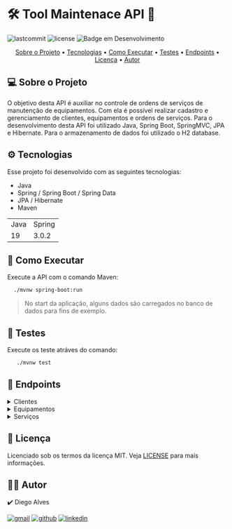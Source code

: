 
 #  🛠️ Tool Maintenace API 🔨

 
 ![lastcommit](https://img.shields.io/github/last-commit/diegodc1/ToolMaintenaceAPI?style=flat-square)
 ![license](https://img.shields.io/github/license/diegodc1/ToolMaintenaceAPI?style=flat-square)
 ![Badge em Desenvolvimento](http://img.shields.io/static/v1?label=Status&message=Em%20Desenvolvimento&color=GREEN&style=flat-square)
 
 <p align="center">
	 <a href="#sobre">Sobre o Projeto</a> •
	 <a href="#tecnologias">Tecnologias</a> • 
	 <a href="#executar">Como Executar</a> • 
	 <a href="#testes">Testes</a> • 
	 <a href="#endpoints">Endpoints</a> • 
	 <a href="#licenca">Licença</a> •
	 <a href="#autor">Autor</a>
</p>


 
 ## 💻 <span id="sobre">Sobre o Projeto</span>
O objetivo desta API é auxiliar no controle de ordens de serviços de manutenção de equipamentos. Com ela é possível realizar cadastro e gerenciamento de clientes, equipamentos e ordens de serviços. 
Para o desenvolvimento desta API foi utilizado Java, Spring Boot, SpringMVC, JPA e Hibernate. Para o armazenamento de dados foi utilizado o H2 database.

## ⚙️ <span id="tecnologias">Tecnologias<span>

Esse projeto foi desenvolvido com as seguintes tecnologias:
 
  + Java
  + Spring / Spring Boot / Spring Data
  + JPA / Hibernate 
  + Maven

<table>
  <tr>
    <td>Java</td>
    <td>Spring</td>
  </tr>
  
   <tr>
    <td>19</td>
    <td>3.0.2</td>
  </tr>
</table>


## 🏁 <span id="executar">Como Executar</span>
Execute a API com o comando Maven:
```bash
  ./mvnw spring-boot:run 
```
> No start da aplicação, alguns dados são carregados no banco de dados para fins de exemplo.

## 🧪 <span id="testes">Testes</span>
Execute os teste atráves do comando:
```bash
   ./mvnw test
```

## 🎯 <span id="endpoints">Endpoints</span>

<details>
	<summary>Clientes</summary>
  
  #### 🟩 Adicionar Cliente
  
  ```bash
   http://localhost:8080/clientes/new
  ```
	
  ##### Modelo Post Json
  ```json
  {
     "nome": "Diego",  <String>
     "email": "diego@gmail.com",  <String>
     "endereco": "Rua das Palmeira",  <String>
     "telefone": "41999999999"  <String>
  }
  ```
	
  ***
  
  #### 🟩 Listar todos os clientes cadastrados
  
  ```bash
    http://localhost:8080/clientes
  ```
	
  ##### Resposta:
  ```json
  [
      {
          "id": 1,
          "nome": "Diego",
          "endereco": "Rua Paulo Lucio",
          "telefone": "41997017892",
          "email": "diegoalvesdc12@gmail.com"
      },
      {
          "id": 2,
          "nome": "Luis",
          "endereco": "Rua das Laranja",
          "telefone": "419964654334",
          "email": "luisinho@gmail.com"
      }
  ]
  ```
  
  ***
  
  #### 🟩 Buscar cliente pelo ID
  
  ```bash
    http://localhost:8080/clientes/<clienteId>
  ```
	
  ##### Resposta [clienteId = 1]:
  ```json
  {
    "id": 1,
    "nome": "Diego",
    "endereco": "Rua Paulo Lucio",
    "telefone": "41999999999",
    "email": "diegoalvesdc12@gmail.com"
  }
  ```
  
    
  ***
  
  #### 🟩 Buscar cliente pelo EMAIL
  
  ```bash
    http://localhost:8080/clientes/buscaemail/<clienteEmail>
  ```
	
  ##### Resposta [clienteEmail = diegoalvesdc12@gmail.com]:
  ```json
  {
    "id": 1,
    "nome": "Diego",
    "endereco": "Rua Paulo Lucio",
    "telefone": "41999999999",
    "email": "diegoalvesdc12@gmail.com"
  }
  ```
  
   ***
  
  #### 🟩 Buscar cliente pelo NOME
  
  ```bash
    http://localhost:8080/clientes/buscanome/<clienteNome>
  ```
	
  ##### Resposta [clienteNome = Diego]:
  ```json
  {
    "id": 1,
    "nome": "Diego",
    "endereco": "Rua Paulo Lucio",
    "telefone": "41999999999",
    "email": "diegoalvesdc12@gmail.com"
  }
  ```
</details>
  
  
  
<details>
	<summary>Equipamentos</summary>
  
  #### 🟨 Adicionar Equipamento
  
  ```bash
   http://localhost:8080/equipamentos/new
  ```
	
  ##### Modelo Post Json
  ```json
  {
    "tipo": "Impressora",   <String>
    "marca": "Positivo",    <String>
    "problema": "Está superaquecendo"  <String>
   }
  ```
  
  ***
  
  #### 🟨 Listar todos os equipamentos cadastrados
  
  ```bash
    http://localhost:8080/equipamentos
  ```
	
  ##### Resposta:
  ```json
 [
    {
        "id": 1,
        "tipo": "Impressora",
        "marca": "HP",
        "problema": "Não liga"
    },
    {
        "id": 2,
        "tipo": "Ar Condicionado",
        "marca": "York",
        "problema": "Não está gelando"
    }
  ]
  ```
  
    
  ***
  
  #### 🟨 Buscar um equipamento pelo ID
  
  ```bash
    http://localhost:8080/equipamentos/<equipamentoID>
  ```
	
  ##### Resposta [equipamentoID = 1]:
  ```json
  {
      "id": 1,
      "tipo": "Impressora",
      "marca": "HP",
      "problema": "Não liga"
  }
  ```
  
    
  ***
  
  #### 🟨 Buscar equipamentos pelo TIPO
  
  ```bash
    http://localhost:8080/equipamentos/buscatipo/<nomeTipo> 
  ```
	
  ##### Resposta [nomeTipo = Impressora]:
  ```json
  [
    {
        "id": 1,
        "tipo": "Impressora",
        "marca": "HP",
        "problema": "Não liga"
    },
    {
        "id": 3,
        "tipo": "Impressora",
        "marca": "Positivo",
        "problema": "Está superaquecendo"
    }
  ]
  ```
  
      
  ***
  
  #### 🟨 Buscar equipamentos pela MARCA
  
  ```bash
    http://localhost:8080/equipamentos/buscamarca/<equipamentoMarca>
  ```
	
  ##### Resposta [equipamentoMarca = York]:
  ```json
  [
    {
        "id": 2,
        "tipo": "Ar Condicionado",
        "marca": "York",
        "problema": "Não está gelando"
    }
  ]
  ```
</details>
  
<details>
  <summary>Serviços</summary>
  
  #### 🟦 Adicionar Ordem de Serviço
  
  ```bash
   http://localhost:8080/servicos/new
  ```
	
  ##### Modelo Post Json
  ```json
  {
    "cliente": {
        "id": 1  <Integer>
    },
    "equipamento": {
        "id": 2  <Integer>
    }
  }
  ```
  
  ***
  
    
  #### 🟦 Iniciar uma Ordem de Serviço
  
  ```bash
   http://localhost:8080/servicos/iniciar/<servicoID>
  ```
  
  ##### Resposta [servicoID = 1]:
  ```text
     Ordem de serviço iniciada!
  ```
  
  ***  
  
  #### 🟦 Finalizar uma Ordem de Serviço
  
  ```bash
   http://localhost:8080/servicos/finalizar/<servicoID>
  ```
  
  ##### Resposta [servicoID = 1]:
  ```text
     Ordem de serviço finalizada!
  ```
  
  *** 
  
  #### 🟦 Pausar uma Ordem de Serviço
  
  ```bash
  http://localhost:8080/servicos/pausar/<servicoID>
  ```
  
  ##### Modelo Post Json:
  ```json
    {
      "notas": "falta de peças"
    }
  ```
  
  ##### Resposta [servicoID = 1]:
  ```text
     Ordem de serviço pausada!
  ```
  
  ***
  
  #### 🟦 Cancelar uma Ordem de Serviço
  
  ```bash
  http://localhost:8080/servicos/cancelar/<servicoID>
  ```
  
  ##### Resposta [servicoID = 1]:
  ```text
     Ordem de serviço cancelada!
  ```
  
  ***
  
  #### 🟦 Listar todas as Ordens de Seriços
  
  ```bash
  http://localhost:8080/servicos
  ```
  
  ##### Resposta:
  ```json
  [
    {
        "status": "Cancelada",
        "inicio": "06/03/2023",
        "termino": "06/03/2023",
        "detalhes": "Foi feita a troca da peça defeituosa",
        "notas": "",
        "cliente": {
            "id": 1,
            "nome": "Diego",
            "endereco": "Rua Paulo Lucio",
            "telefone": "41997017892",
            "email": "diegoalvesdc12@gmail.com"
        },
        "equipamento": {
            "id": 2,
            "tipo": "Ar Condicionado",
            "marca": "York",
            "problema": "Não está gelando"
        },
        "id": 1
    },
    {
        "status": "Pendente",
        "inicio": null,
        "termino": null,
        "detalhes": null,
        "notas": null,
        "cliente": {
            "id": 2,
            "nome": "Luis",
            "endereco": "Rua das Laranja",
            "telefone": "419964654334",
            "email": "luisinho@gmail.com"
        },
        "equipamento": {
            "id": 1,
            "tipo": "Impressora",
            "marca": "HP",
            "problema": "Não liga"
        },
        "id": 2
    }
  ]
  ```
  ***
  
  #### 🟦 Buscar uma ordem de serviço pelo ID
  
  ```bash
    http://localhost:8080/servicos/<servicoID>
  ```
  
  ##### Resposta [servicoID = 1]:
  ```json
  {
    "status": "Cancelada",
    "inicio": "06/03/2023",
    "termino": "06/03/2023",
    "detalhes": "Foi feita a troca da peça defeituosa",
    "notas": "",
    "cliente": {
        "id": 1,
        "nome": "Diego",
        "endereco": "Rua Paulo Lucio",
        "telefone": "41997017892",
        "email": "diegoalvesdc12@gmail.com"
    },
    "equipamento": {
        "id": 2,
        "tipo": "Ar Condicionado",
        "marca": "York",
        "problema": "Não está gelando"
    },
    "id": 1
  }
  ```
  ***
  
  #### 🟦 Listar todas as Ordens de serviços pendentes
  
  ```bash
    http://localhost:8080/servicos/pendentes
  ```
  
  ##### Resposta:
  ```json
  [
    {
        "status": "Pendente",
        "inicio": null,
        "termino": null,
        "detalhes": null,
        "notas": null,
        "cliente": {
            "id": 2,
            "nome": "Luis",
            "endereco": "Rua das Laranja",
            "telefone": "419964654334",
            "email": "luisinho@gmail.com"
        },
        "equipamento": {
            "id": 1,
            "tipo": "Impressora",
            "marca": "HP",
            "problema": "Não liga"
        },
        "id": 2
    }
  ]
  ```
  ***
  
  #### 🟦 Listar todas as Ordens de Serviços Ativos
  
  ```bash
    http://localhost:8080/servicos/ativos
  ```
  
  ##### Resposta:
  ```json
    {
        "status": "Ativo",
        "inicio": "06/03/2023",
        "termino": "null",
        "detalhes": "null",
        "notas": "null",
        "cliente": {
            "id": 1,
            "nome": "Diego",
            "endereco": "Rua Paulo Lucio",
            "telefone": "41997017892",
            "email": "diegoalvesdc12@gmail.com"
        },
        "equipamento": {
            "id": 2,
            "tipo": "Ar Condicionado",
            "marca": "York",
            "problema": "Não está gelando"
        },
        "id": 1
    }
]
  ```
  ***
  
  #### 🟦 Listar todas as Ordens de Serviços Pausadas
  
  ```bash
    http://localhost:8080/servicos/pausados
  ```
  
  ##### Resposta:
  ```json
  [
      {
          "status": "Pausado",
          "inicio": "06/03/2023",
          "termino": "null",
          "detalhes": "null",
          "notas": "falta de peças",
          "cliente": {
              "id": 1,
              "nome": "Diego",
              "endereco": "Rua Paulo Lucio",
              "telefone": "41997017892",
              "email": "diegoalvesdc12@gmail.com"
          },
          "equipamento": {
              "id": 2,
              "tipo": "Ar Condicionado",
              "marca": "York",
              "problema": "Não está gelando"
          },
          "id": 1
      }
  ]
  ```
  ***
  
  #### 🟦 Listar todas as Ordens de Serviços Finalizadas
  
  ```bash
    http://localhost:8080/servicos/finalizados
  ```
  
  ##### Resposta:
  ```json
 [
    {
        "status": "Finalizado",
        "inicio": "06/03/2023",
        "termino": "06/03/2023",
        "detalhes": "Foi feita a troca da peça defeituosa",
        "notas": "null",
        "cliente": {
            "id": 1,
            "nome": "Diego",
            "endereco": "Rua Paulo Lucio",
            "telefone": "41997017892",
            "email": "diegoalvesdc12@gmail.com"
        },
        "equipamento": {
            "id": 2,
            "tipo": "Ar Condicionado",
            "marca": "York",
            "problema": "Não está gelando"
        },
        "id": 1
    }
  ]
  ```
  ***
  
   #### 🟦 Atualizar uma ordem de serviço
  
  ```bash
    http://localhost:8080/servicos/update/<servicoID>
  ```
  
  ##### Modelo Put Json:
  ```json
   {
    "status": "Ativo",
    "inicio": "25/04/23",
    "termino": "31/05/23",
    "detalhes": "Foi trocado o filtro",
    "notas": "Nada novo",
    "cliente": {
        "id": 1
    },
    "equipamento": {
        "id": 1
    }
  }
  ```
  
  
  ##### Resposta:
  ```text
    Ordem de serviço atualizada com sucesso!
  ```
  ***
</details>
  
## 📑 <span id="licenca">Licença</span>
Licenciado sob os termos da licença MIT. Veja [LICENSE](https://github.com/diegodc1/ToolMaintenaceAPI/blob/main/LICENSE) para mais informações.
	
	
## 👨‍💻 <span id="autor">Autor</span>
✔️ Diego Alves
	
[![gmail](https://img.shields.io/badge/Gmail-D14836?style=for-the-badge&logo=gmail&logoColor=white)](mailto:diegoalvesdc12@gmail.com "diegoalvesdc12@gmail.com")
[![github](https://img.shields.io/badge/GitHub-100000?style=for-the-badge&logo=github&logoColor=white)](https://github.com/diegodc1 "diegodc1")
[![linkedin](https://img.shields.io/badge/LinkedIn-0077B5?style=for-the-badge&logo=linkedin&logoColor=white)](https://www.linkedin.com/in/diego-alves-5198671bb/ "Diego Alves")
	
		
	
	
	
		
